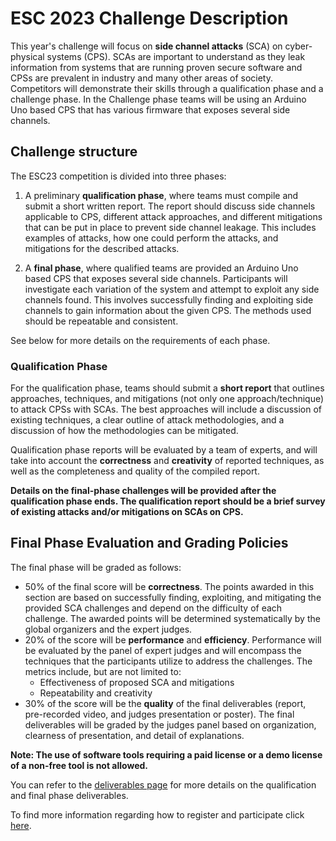 ESC 2023 Challenge Description
==============================

This year's challenge will focus on **side channel attacks** (SCA) on cyber-physical systems (CPS). SCAs are important to understand as they leak information from systems that are running proven secure software and CPSs are prevalent in industry and many other areas of society. Competitors will demonstrate their skills through a qualification phase and a challenge phase. In the Challenge phase teams will be using an Arduino Uno based CPS that has various firmware that exposes several side channels.

## Challenge structure

The ESC23 competition is divided into three phases:

1. A preliminary **qualification phase**, where teams must compile and submit a short written report. The report should discuss side channels applicable to CPS, different attack approaches, and different mitigations that can be put in place to prevent side channel leakage. This includes examples of attacks, how one could perform the attacks, and mitigations for the described attacks.

2. A **final phase**, where qualified teams are provided an Arduino Uno based CPS that exposes several side channels. Participants will investigate each variation of the system and attempt to exploit any side channels found. This involves successfully finding and exploiting side channels to gain information about the given CPS. The methods used should be repeatable and consistent.
 

See below for more details on the requirements of each phase.


### Qualification Phase

For the qualification phase, teams should submit a **short report** that outlines approaches, techniques, and mitigations (not only one approach/technique) to attack CPSs with SCAs. The best approaches will include a discussion of existing techniques, a clear outline of attack methodologies, and a discussion of how the methodologies can be mitigated.

Qualification phase reports will be evaluated by a team of experts, and will take into account the **correctness** and **creativity** of reported techniques, as well as the completeness and quality of the compiled report.

**Details on the final-phase challenges will be provided after the qualification phase ends. The qualification report should be a brief survey of existing attacks and/or mitigations on SCAs on CPS.**

## Final Phase Evaluation and Grading Policies

The final phase will be graded as follows:
- 50% of the final score will be **correctness**. The points awarded in this section are based on successfully finding, exploiting, and  mitigating the provided SCA challenges and depend on the difficulty of each challenge. The awarded points will be determined systematically by the global organizers and the expert judges. 
- 20% of the score will be **performance** and **efficiency**. Performance will be evaluated by the panel of expert judges and will encompass the techniques that the participants utilize to address the challenges. The metrics include, but are not limited to:
    - Effectiveness of proposed SCA and mitigations
    - Repeatability and creativity
- 30% of the score will be the **quality** of the final deliverables (report, pre-recorded video, and judges presentation or poster). The final deliverables will be graded by the judges panel based on organization, clearness of presentation, and detail of explanations.

 **Note: The use of software tools requiring a paid license or a demo license of a non-free tool is not allowed.**

You can refer to the [deliverables page](deliverables.md) for more details on the qualification and final phase deliverables.

To find more information regarding how to register and participate click [here](logistics.md).
